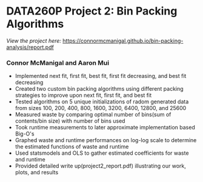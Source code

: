 # DATA260P Project 2: Bin Packing Algorithms

*View the project here:* https://connormcmanigal.github.io/bin-packing-analysis/report.pdf

### Connor McManigal and Aaron Mui

- Implemented next fit, first fit, best fit, first fit decreasing, and best fit decreasing
- Created two custom bin packing algorithms using different packing strategies to improve upon next fit, first fit, and best fit
- Tested algorithms on 5 unique initializations of radom generated data from sizes 100, 200, 400, 800, 1600, 3200, 6400, 12800, and 25600
- Measured waste by comparing optimal number of bins(sum of contents/bin size) with number of bins used
- Took runtime measurements to later approximate implementation based Big-O's
- Graphed waste and runtime performances on log-log scale to determine the estimated functions of waste and runtime
- Used statsmodels and OLS to gather estimated coefficients for waste and runtime
- Provided detailed write up(project2_report.pdf) illustrating our work, plots, and results
